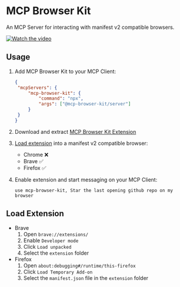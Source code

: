 # MCP Browser Kit

An MCP Server for interacting with manifest v2 compatible browsers.

[![Watch the video](https://img.youtube.com/vi/DIqW4rz4P24/hqdefault.jpg)](https://youtu.be/DIqW4rz4P24)

## Usage

1. Add MCP Browser Kit to your MCP Client:

   ```json
   {
   	"mcpServers": {
   		"mcp-browser-kit": {
   			"command": "npx",
   			"args": ["@mcp-browser-kit/server"]
   		}
   	}
   }
   ```

2. Download and extract [MCP Browser Kit Extension](https://github.com/ndthanhdev/mcp-browser-kit/releases/download/v3.0.0/extension.zip)
3. [Load extension](#load-extension) into a manifest v2 compatible browser:

   - Chrome ❌
   - Brave ✅
   - Firefox ✅

4. Enable extension and start messaging on your MCP Client:

   ```
   use mcp-browser-kit, Star the last opening github repo on my browser
   ```

## Load Extension

- Brave
  1.  Open `brave://extensions/`
  2.  Enable `Developer mode`
  3.  Click `Load unpacked`
  4.  Select the `extension` folder
- Firefox
  1.  Open `about:debugging#/runtime/this-firefox`
  2.  Click `Load Temporary Add-on`
  3.  Select the `manifest.json` file in the `extension` folder
